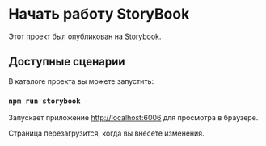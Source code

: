 # Начать работу StoryBook

Этот проект был опубликован на [Storybook](https://github.com/DmitriyAfa/storyBook).

## Доступные сценарии

В каталоге проекта вы можете запустить:

### `npm run storybook`

Запускает приложение
[http://localhost:6006](http://localhost:6006) для просмотра в браузере.

Страница перезагрузится, когда вы внесете изменения.
